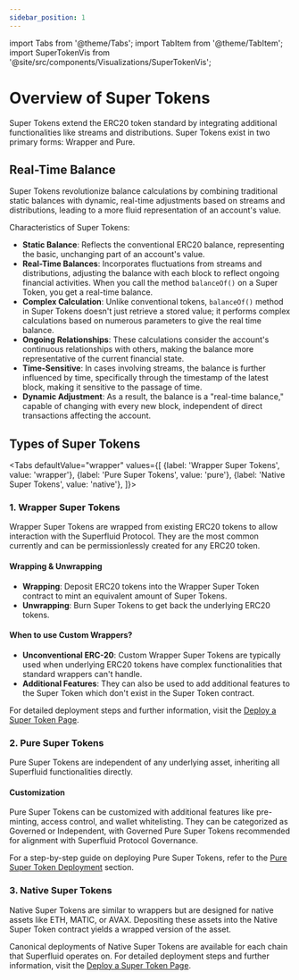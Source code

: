 ```yaml
---
sidebar_position: 1
---
```


import Tabs from '@theme/Tabs';
import TabItem from '@theme/TabItem';
import SuperTokenVis from '@site/src/components/Visualizations/SuperTokenVis';



# Overview of Super Tokens

Super Tokens extend the ERC20 token standard by integrating additional functionalities like streams and distributions. Super Tokens exist in two primary forms: Wrapper and Pure.



## Real-Time Balance

Super Tokens revolutionize balance calculations by combining traditional static balances with dynamic, real-time adjustments based on streams and distributions, leading to a more fluid representation of an account's value.

Characteristics of Super Tokens:

* **Static Balance**: Reflects the conventional ERC20 balance, representing the basic, unchanging part of an account's value.
* **Real-Time Balances**: Incorporates fluctuations from streams and distributions, adjusting the balance with each block to reflect ongoing financial activities. When you call the method `balanceOf()` on a Super Token, you get a real-time balance.
* **Complex Calculation**: Unlike conventional tokens, `balanceOf()` method in Super Tokens doesn't just retrieve a stored value; it performs complex calculations based on numerous parameters to give the real time balance.
* **Ongoing Relationships**: These calculations consider the account's continuous relationships with others, making the balance more representative of the current financial state.
* **Time-Sensitive**: In cases involving streams, the balance is further influenced by time, specifically through the timestamp of the latest block, making it sensitive to the passage of time.
* **Dynamic Adjustment**: As a result, the balance is a "real-time balance," capable of changing with every new block, independent of direct transactions affecting the account.

## Types of Super Tokens

<Tabs
  defaultValue="wrapper"
  values={[
    {label: 'Wrapper Super Tokens', value: 'wrapper'},
    {label: 'Pure Super Tokens', value: 'pure'},
    {label: 'Native Super Tokens', value: 'native'},
  ]}>
  <TabItem value="wrapper">

### 1. Wrapper Super Tokens

Wrapper Super Tokens are wrapped from existing ERC20 tokens to allow interaction with the Superfluid Protocol.
They are the most common currently and can be permissionlessly created for any ERC20 token.

#### Wrapping & Unwrapping

- **Wrapping**: Deposit ERC20 tokens into the Wrapper Super Token contract to mint an equivalent amount of Super Tokens.
- **Unwrapping**: Burn Super Tokens to get back the underlying ERC20 tokens.


#### When to use Custom Wrappers?

- **Unconventional ERC-20**: Custom Wrapper Super Tokens are typically used when underlying ERC20 tokens have complex functionalities that standard wrappers can't handle.
- **Additional Features**: They can also be used to add additional features to the Super Token which don't exist in the Super Token contract.

For detailed deployment steps and further information, visit the [Deploy a Super Token Page](/docs/protocol/super-tokens/guides/deploy-super-token/deploy-wrapped-super-token.mdx).

  </TabItem>
  <TabItem value="pure">

### 2. Pure Super Tokens

Pure Super Tokens are independent of any underlying asset, inheriting all Superfluid functionalities directly.

#### Customization

Pure Super Tokens can be customized with additional features like pre-minting, access control, and wallet whitelisting. They can be categorized as Governed or Independent, with Governed Pure Super Tokens recommended for alignment with Superfluid Protocol Governance.

For a step-by-step guide on deploying Pure Super Tokens, refer to the [Pure Super Token Deployment](/docs/protocol/super-tokens/guides/deploy-super-token/deploy-pure-super-token.mdx) section.

  </TabItem>
  <TabItem value="native">

### 3. Native Super Tokens

Native Super Tokens are similar to wrappers but are designed for native assets like ETH, MATIC, or AVAX. Depositing these assets into the Native Super Token contract yields a wrapped version of the asset.

Canonical deployments of Native Super Tokens are available for each chain that Superfluid operates on. For detailed deployment steps and further information, visit the [Deploy a Super Token Page](/docs/protocol/super-tokens/guides/deploy-super-token/deploy-wrapped-super-token.mdx).

  </TabItem>
</Tabs>